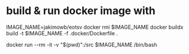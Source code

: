 # build & run docker image with

IMAGE_NAME=jakimowb/eotsv
docker rmi $IMAGE_NAME
docker buildx build -t $IMAGE_NAME -f .docker/Dockerfile .

docker run --rm -it -v "$(pwd)":/src $IMAGE_NAME /bin/bash